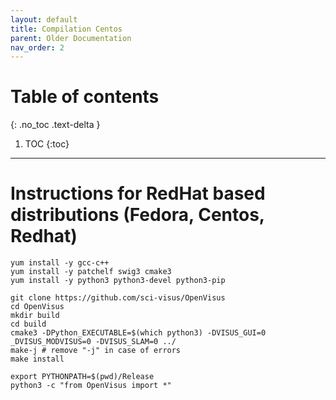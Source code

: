 ```yaml
---
layout: default
title: Compilation Centos
parent: Older Documentation
nav_order: 2
---
```


# Table of contents
{: .no_toc .text-delta }

1. TOC
{:toc}

---

# Instructions for RedHat based distributions (Fedora, Centos, Redhat)

```
yum install -y gcc-c++
yum install -y patchelf swig3 cmake3
yum install -y python3 python3-devel python3-pip

git clone https://github.com/sci-visus/OpenVisus
cd OpenVisus
mkdir build 
cd build
cmake3 -DPython_EXECUTABLE=$(which python3) -DVISUS_GUI=0 _DVISUS_MODVISUS=0 -DVISUS_SLAM=0 ../
make-j # remove "-j" in case of errors
make install

export PYTHONPATH=$(pwd)/Release 
python3 -c "from OpenVisus import *"
```

